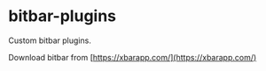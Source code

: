 # bitbar-plugins

Custom bitbar plugins.

Download bitbar from [https://xbarapp.com/](https://xbarapp.com/)
